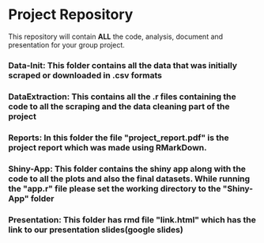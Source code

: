# Project Repository

This repository will contain **ALL** the code, analysis, document and presentation for your group project.
 
### Data-Init: This folder contains all the data that was initially scraped or downloaded in .csv formats

### DataExtraction: This contains all the .r files containing the code to all the scraping and the data cleaning part of the project

### Reports: In this folder the file "project_report.pdf" is the project report which was made using RMarkDown.

### Shiny-App: This folder contains the shiny app along with the code to all the plots and also the final datasets. While running the "app.r" file please set the working directory to the "Shiny-App" folder

### Presentation: This folder has rmd file "link.html" which has the link to our presentation slides(google slides)
